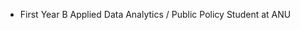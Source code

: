 - First Year B Applied Data Analytics / Public Policy Student at ANU
<!---
rinr4t/rinr4t is a ✨ special ✨ repository because its `README.md` (this file) appears on your GitHub profile.
You can click the Preview link to take a look at your changes.
--->
